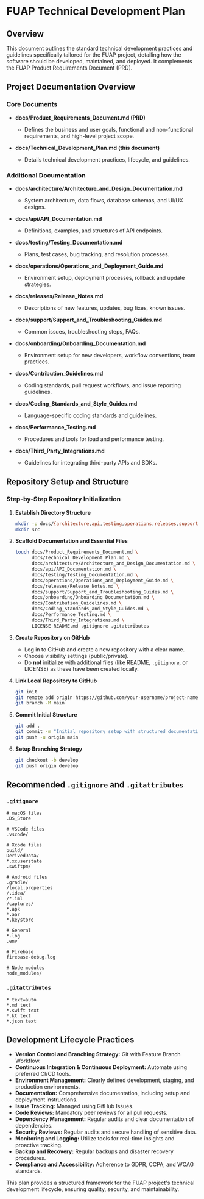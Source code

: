 # FUAP Technical Development Plan

## Overview

This document outlines the standard technical development practices and guidelines specifically tailored for the FUAP project, detailing how the software should be developed, maintained, and deployed. It complements the FUAP Product Requirements Document (PRD).

## Project Documentation Overview

### Core Documents

* **docs/Product\_Requirements\_Document.md (PRD)**

  * Defines the business and user goals, functional and non-functional requirements, and high-level project scope.
* **docs/Technical\_Development\_Plan.md (this document)**

  * Details technical development practices, lifecycle, and guidelines.

### Additional Documentation

* **docs/architecture/Architecture\_and\_Design\_Documentation.md**

  * System architecture, data flows, database schemas, and UI/UX designs.
* **docs/api/API\_Documentation.md**

  * Definitions, examples, and structures of API endpoints.
* **docs/testing/Testing\_Documentation.md**

  * Plans, test cases, bug tracking, and resolution processes.
* **docs/operations/Operations\_and\_Deployment\_Guide.md**

  * Environment setup, deployment processes, rollback and update strategies.
* **docs/releases/Release\_Notes.md**

  * Descriptions of new features, updates, bug fixes, known issues.
* **docs/support/Support\_and\_Troubleshooting\_Guides.md**

  * Common issues, troubleshooting steps, FAQs.
* **docs/onboarding/Onboarding\_Documentation.md**

  * Environment setup for new developers, workflow conventions, team practices.
* **docs/Contribution\_Guidelines.md**

  * Coding standards, pull request workflows, and issue reporting guidelines.
* **docs/Coding\_Standards\_and\_Style\_Guides.md**

  * Language-specific coding standards and guidelines.
* **docs/Performance\_Testing.md**

  * Procedures and tools for load and performance testing.
* **docs/Third\_Party\_Integrations.md**

  * Guidelines for integrating third-party APIs and SDKs.

## Repository Setup and Structure

### Step-by-Step Repository Initialization

1. **Establish Directory Structure**

   ```bash
   mkdir -p docs/{architecture,api,testing,operations,releases,support,onboarding}
   mkdir src
   ```

2. **Scaffold Documentation and Essential Files**

   ```bash
   touch docs/Product_Requirements_Document.md \
         docs/Technical_Development_Plan.md \
         docs/architecture/Architecture_and_Design_Documentation.md \
         docs/api/API_Documentation.md \
         docs/testing/Testing_Documentation.md \
         docs/operations/Operations_and_Deployment_Guide.md \
         docs/releases/Release_Notes.md \
         docs/support/Support_and_Troubleshooting_Guides.md \
         docs/onboarding/Onboarding_Documentation.md \
         docs/Contribution_Guidelines.md \
         docs/Coding_Standards_and_Style_Guides.md \
         docs/Performance_Testing.md \
         docs/Third_Party_Integrations.md \
         LICENSE README.md .gitignore .gitattributes
   ```

3. **Create Repository on GitHub**

   * Log in to GitHub and create a new repository with a clear name.
   * Choose visibility settings (public/private).
   * Do **not** initialize with additional files (like README, `.gitignore`, or LICENSE) as these have been created locally.

4. **Link Local Repository to GitHub**

   ```bash
   git init
   git remote add origin https://github.com/your-username/project-name.git
   git branch -M main
   ```

5. **Commit Initial Structure**

   ```bash
   git add .
   git commit -m "Initial repository setup with structured documentation"
   git push -u origin main
   ```

6. **Setup Branching Strategy**

   ```bash
   git checkout -b develop
   git push origin develop
   ```

## Recommended `.gitignore` and `.gitattributes`

### `.gitignore`

```.gitignore
# macOS files
.DS_Store

# VSCode files
.vscode/

# Xcode files
build/
DerivedData/
*.xcuserstate
.swiftpm/

# Android files
.gradle/
/local.properties
/.idea/
/*.iml
/captures/
*.apk
*.aar
*.keystore

# General
*.log
.env

# Firebase
firebase-debug.log

# Node modules
node_modules/
```

### `.gitattributes`

```.gitattributes
* text=auto
*.md text
*.swift text
*.kt text
*.json text
```

## Development Lifecycle Practices

* **Version Control and Branching Strategy:** Git with Feature Branch Workflow.
* **Continuous Integration & Continuous Deployment:** Automate using preferred CI/CD tools.
* **Environment Management:** Clearly defined development, staging, and production environments.
* **Documentation:** Comprehensive documentation, including setup and deployment instructions.
* **Issue Tracking:** Managed using GitHub Issues.
* **Code Reviews:** Mandatory peer reviews for all pull requests.
* **Dependency Management:** Regular audits and clear documentation of dependencies.
* **Security Reviews:** Regular audits and secure handling of sensitive data.
* **Monitoring and Logging:** Utilize tools for real-time insights and proactive tracking.
* **Backup and Recovery:** Regular backups and disaster recovery procedures.
* **Compliance and Accessibility:** Adherence to GDPR, CCPA, and WCAG standards.

This plan provides a structured framework for the FUAP project's technical development lifecycle, ensuring quality, security, and maintainability.
